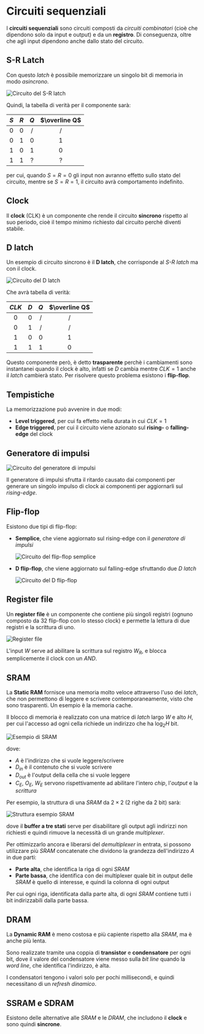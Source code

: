 # Circuiti sequenziali

I **circuiti sequenziali** sono circuiti composti da _circuiti combinatori_ (cioè che dipendono solo da input e output) e da un **registro**.
Di conseguenza, oltre che agli input dipendono anche dallo stato del circuito.

## S-R Latch

Con questo _latch_ è possibile memorizzare un singolo bit di memoria in modo _asincrono_.

![Circuito del S-R latch](assets/01.png)

Quindi, la tabella di verità per il componente sarà:

| $S$ | $R$ | $Q$ | $\overline Q$ |
|:-:|:-:|:-:|:-:|
| 0 | 0 | / | / |
| 0 | 1 | 0 | 1 |
| 1 | 0 | 1 | 0 |
| 1 | 1 | ? | ? |

per cui, quando $S = R = 0$ gli input non avranno effetto sullo stato del circuito, mentre se $S = R = 1$, il circuito avrà comportamento indefinito.

## Clock

Il **clock** (CLK) è un componente che rende il circuito **sincrono** rispetto al suo periodo, cioè il tempo minimo richiesto dal circuito perchè diventi stabile.

## D latch

Un esempio di circuito sincrono è il **D latch**, che corrisponde al _S-R latch_ ma con il clock.

![Circuito del D latch](assets/02.png)

Che avrà tabella di verità:

| $CLK$ | $D$ | $Q$ | $\overline Q$ |
|:-:|:-:|:-:|:-:|
| 0 | 0 | / | / |
| 0 | 1 | / | / |
| 1 | 0 | 0 | 1 |
| 1 | 1 | 1 | 0 |

Questo componente però, è detto **trasparente** perchè i cambiamenti sono instantanei quando il clock è alto, infatti se $D$ cambia mentre $CLK = 1$ anche il _latch_ cambierà stato.
Per risolvere questo problema esistono i **flip-flop**.

## Tempistiche

La memorizzazione può avvenire in due modi:
- **Level triggered**, per cui fa effetto nella durata in cui $CLK = 1$
- **Edge triggered**, per cui il circuito viene azionato sul **rising-** o **falling-edge** del clock

## Generatore di impulsi

![Circuito del generatore di impulsi](assets/03.png)

Il generatore di impulsi sfrutta il ritardo causato dai componenti per generare un singolo impulso di clock ai componenti per aggiornarli sul _rising-edge_.

## Flip-flop

Esistono due tipi di flip-flop:
- **Semplice**, che viene aggiornato sul rising-edge con il _generatore di impulsi_

	![Circuito del flip-flop semplice](assets/04.png)

- **D flip-flop**, che viene aggiornato sul falling-edge sfruttando due _D latch_

	![Circuito del D flip-flop](assets/05.png)

## Register file

Un **register file** è un componente che contiene più singoli registri (ognuno composto da 32 flip-flop con lo stesso clock) e permette la lettura di due registri e la scrittura di uno.

![Register file](assets/06.png)

L'input $W$ serve ad abilitare la scrittura sul registro $W_R$, e blocca semplicemente il clock con un _AND_.

## SRAM

La **Static RAM** fornisce una memoria molto veloce attraverso l'uso dei _latch_, che non permettono di leggere e scrivere contemporaneamente, visto che sono trasparenti.
Un esempio è la memoria cache.

Il blocco di memoria è realizzato con una matrice di _latch_ largo $W$ e alto $H$, per cui l'accesso ad ogni cella richiede un indirizzo che ha $\log_2H$ bit.

![Esempio di SRAM](assets/07.png)

dove:
- $A$ è l'indirizzo che si vuole leggere/scrivere
- $D_{in}$ è il contenuto che si vuole scrivere
- $D_{out}$ è l'output della cella che si vuole leggere
- $C_E$, $O_E$, $W_E$ servono rispettivamente ad abilitare l'intero _chip_, l'_output_ e la _scrittura_

Per esempio, la struttura di una _SRAM_ da $2 \times 2$ ($2$ righe da $2$ bit) sarà:

![Struttura esempio SRAM](assets/08.png)

dove il **buffer a tre stati** serve per disabilitare gli output agli indirizzi non richiesti e quindi rimuove la necessità di un grande _multiplexer_.

Per ottimizzarlo ancora e liberarsi del _demultiplexer_ in entrata, si possono utilizzare più _SRAM_ concatenate che dividono la grandezza dell'indirizzo $A$ in due parti:
- **Parte alta**, che identifica la riga di ogni _SRAM_
- **Parte bassa**, che identifica con dei multiplexer quale bit in output delle _SRAM_ è quello di interesse, e quindi la colonna di ogni output

Per cui ogni riga, identificata dalla parte alta, di ogni _SRAM_ contiene tutti i bit indirizzabili dalla parte bassa.

## DRAM

La **Dynamic RAM** è meno costosa e più capiente rispetto alla _SRAM_, ma è anche più lenta.

Sono realizzate tramite una coppia di **transistor** e **condensatore** per ogni bit, dove il valore del condensatore viene messo sulla _bit line_ quando la _word line_, che identifica l'indirizzo, è alta.

I condensatori tengono i valori solo per pochi millisecondi, e quindi necessitano di un _refresh dinamico_.

## SSRAM e SDRAM

Esistono delle alternative alle _SRAM_ e le _DRAM_, che includono il **clock** e sono quindi **sincrone**.
